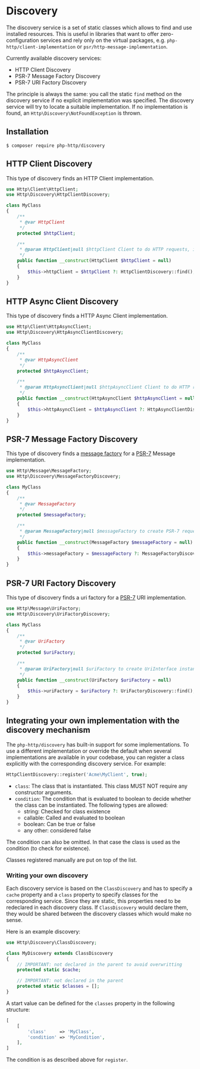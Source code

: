 # Discovery

The discovery service is a set of static classes which allows to find and use installed resources. This is useful in libraries that want to offer zero-configuration services and rely only on the virtual packages, e.g. `php-http/client-implementation` or `psr/http-message-implementation`.


Currently available discovery services:

- HTTP Client Discovery
- PSR-7 Message Factory Discovery
- PSR-7 URI Factory Discovery

The principle is always the same: you call the static `find` method on the discovery service if no explicit implementation was specified. The discovery service will try to locate a suitable implementation. If no implementation is found, an `Http\Discovery\NotFoundException` is thrown.

## Installation

```
$ composer require php-http/discovery
```

## HTTP Client Discovery

This type of discovery finds an HTTP Client implementation.

``` php
use Http\Client\HttpClient;
use Http\Discovery\HttpClientDiscovery;

class MyClass
{
    /**
     * @var HttpClient
     */
    protected $httpClient;

    /**
     * @param HttpClient|null $httpClient Client to do HTTP requests, if not set, autodiscovery will be used to find a HTTP client.
     */
    public function __construct(HttpClient $httpClient = null)
    {
        $this->httpClient = $httpClient ?: HttpClientDiscovery::find();
    }
}
```

## HTTP Async Client Discovery

This type of discovery finds a HTTP Async Client implementation.

``` php
use Http\Client\HttpAsyncClient;
use Http\Discovery\HttpAsyncClientDiscovery;

class MyClass
{
    /**
     * @var HttpAsyncClient
     */
    protected $httpAsyncClient;

    /**
     * @param HttpAsyncClient|null $httpAsyncClient Client to do HTTP requests, if not set, autodiscovery will be used to find an asynchronous client.
     */
    public function __construct(HttpAsyncClient $httpAsyncClient = null)
    {
        $this->httpAsyncClient = $httpAsyncClient ?: HttpAsyncClientDiscovery::find();
    }
}
```

## PSR-7 Message Factory Discovery

This type of discovery finds a [message factory](message-factory.md) for a [PSR-7](http://www.php-fig.org/psr/psr-7/) Message implementation.

``` php
use Http\Message\MessageFactory;
use Http\Discovery\MessageFactoryDiscovery;

class MyClass
{
    /**
     * @var MessageFactory
     */
    protected $messageFactory;

    /**
     * @param MessageFactory|null $messageFactory to create PSR-7 requests.
     */
    public function __construct(MessageFactory $messageFactory = null)
    {
        $this->messageFactory = $messageFactory ?: MessageFactoryDiscovery::find();
    }
}
```


## PSR-7 URI Factory Discovery

This type of discovery finds a uri factory for a [PSR-7](http://www.php-fig.org/psr/psr-7/) URI implementation.

``` php
use Http\Message\UriFactory;
use Http\Discovery\UriFactoryDiscovery;

class MyClass
{
    /**
     * @var UriFactory
     */
    protected $uriFactory;

    /**
     * @param UriFactory|null $uriFactory to create UriInterface instances from strings.
     */
    public function __construct(UriFactory $uriFactory = null)
    {
        $this->uriFactory = $uriFactory ?: UriFactoryDiscovery::find();
    }
}
```


## Integrating your own implementation with the discovery mechanism

The `php-http/discovery` has built-in support for some implementations. To use a different implementation or override the default when several implementations are available in your codebase, you can register a class explicitly with the corresponding discovery service. For example:

``` php
HttpClientDiscovery::register('Acme\MyClient', true);
```

- `class`: The class that is instantiated. This class MUST NOT require any constructor arguments.
- `condition`: The condition that is evaluated to boolean to decide whether the class can be instantiated. The following types are allowed:
    - string: Checked for class existence
    - callable: Called and evaluated to boolean
    - boolean: Can be true or false
    - any other: considered false

The condition can also be omitted. In that case the class is used as the condition (to check for existence).

Classes registered manually are put on top of the list.


### Writing your own discovery

Each discovery service is based on the `ClassDiscovery` and has to specify a `cache` property and a `class` property to specify classes for the corresponding service.
Since they are static, this properties need to be redeclared in each discovery class. If `ClassDiscovery` would declare them, they would be shared between the discovery classes which would make no sense.

Here is an example discovery:

``` php
use Http\Discovery\ClassDiscovery;

class MyDiscovery extends ClassDiscovery
{
    // IMPORTANT: not declared in the parent to avoid overwritting
    protected static $cache;

    // IMPORTANT: not declared in the parent
    protected static $classes = [];
}
```

A start value can be defined for the `classes` property in the following structure:

``` php
[
    [
        'class'     => 'MyClass',
        'condition' => 'MyCondition',
    ],
]
```

The condition is as described above for `register`.
